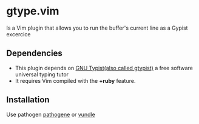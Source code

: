 gtype.vim
=========

Is a Vim plugin that allows you to run the buffer's current line as a Gypist excercice

Dependencies
---

* This plugin depends on [GNU Typist(also called gtypist)](http://www.gnu.org/software/gtypist) a free software universal typing tutor
* It requires Vim compiled with the **+ruby** feature.


Installation
---

Use pathogen [pathogene](https://github.com/tpope/vim-pathogen) or [vundle](https://github.com/gmarik/vundle)
